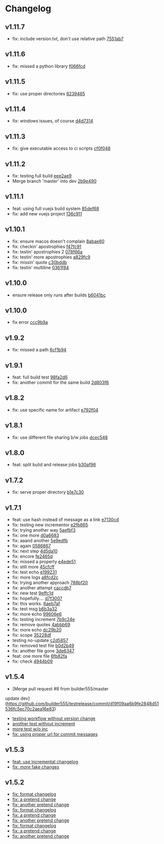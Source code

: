 # Changelog

## v1.11.7

* fix: include version.txt, don't use relative path [7551ab7](https://github.com/builder555/testrelease/commit/7551ab71d5758ea2221f72930044f9a45fa06dd7)

## v1.11.6

* fix: missed a python library [f066fcd](https://github.com/builder555/testrelease/commit/f066fcda982ab8adce85acd91f8c2e9a80daeece)

## v1.11.5

* fix: use proper directories [8239485](https://github.com/builder555/testrelease/commit/823948546902c9e0782d605e6518ec64edb5de8b)

## v1.11.4

* fix: windows issues, of course [d4d7314](https://github.com/builder555/testrelease/commit/d4d73142e150e0a5b6a114ecb1c42e5e92828427)

## v1.11.3

* fix: give executable access to ci scripts [cf0f048](https://github.com/builder555/testrelease/commit/cf0f0483af096ebd353424fd5a06c1741e0082ff)

## v1.11.2

* fix: testing full build [eee2ae9](https://github.com/builder555/testrelease/commit/eee2ae91ff40da88ce9e071754ced6b8321dd87f)
* Merge branch 'master' into dev [2b9e490](https://github.com/builder555/testrelease/commit/2b9e490a8d298f4b4823f43520f1c48b4c0562d5)

## v1.11.1

* feat: using full vuejs build system [85def68](https://github.com/builder555/testrelease/commit/85def684b31b3df57a9fb5111c4c42ed60ae9588)
* fix: add new vuejs project [136c911](https://github.com/builder555/testrelease/commit/136c91199da030c086af4e4737c292284aae997a)

## v1.10.1

* fix: ensure macos doesn't complain [8abae60](https://github.com/builder555/testrelease/commit/8abae604c83114cde7aa20de7cd80ae04db875ca)
* fix: checkin' apostrophies [f47fc91](https://github.com/builder555/testrelease/commit/f47fc915a148f580d24128e07bbb17bd7f0cea99)
* fix: testin' apostrophies 2 [078f66a](https://github.com/builder555/testrelease/commit/078f66af1f1f010cdfe366465ccbb291a3e1c1af)
* fix: testin' more apostrophies [a829fc9](https://github.com/builder555/testrelease/commit/a829fc9c80c4e4a509d56512c0bf2b0d90346151)
* fix: missin' quote [c30bddb](https://github.com/builder555/testrelease/commit/c30bddbe4b27802b907ec67c9fa09a1fe8d4f7e2)
* fix: testin' multiline [0361f84](https://github.com/builder555/testrelease/commit/0361f84bb1bfaa0cb3d792e8c713f24cbf74f193)

## v1.10.0

* ensure release only runs after builds [b6041bc](https://github.com/builder555/testrelease/commit/b6041bce93d0346e4c8fa894fc1045d615f09cca)

## v1.10.0

* fix error [ccc9b9a](https://github.com/builder555/testrelease/commit/ccc9b9a5cedf84a80237bd0533dafb1edaae55f9)

## v1.9.2

* fix: missed a path [6cf1b94](https://github.com/builder555/testrelease/commit/6cf1b945b3203b957277f333ca26509cb0693438)

## v1.9.1

* feat: full build test [98fa2d6](https://github.com/builder555/testrelease/commit/98fa2d6cbf35f7bf5e4b529b095a2817ecf9b105)
* fix: another commit for the same build [2d803f6](https://github.com/builder555/testrelease/commit/2d803f631344b3059c81de2b3572b211a8dfd987)

## v1.8.2

* fix: use specific name for artifact [e792f04](https://github.com/builder555/testrelease/commit/e792f04d74c7245811823bcac0804c4fbfb699e2)

## v1.8.1

* fix: use different file sharing b/w jobs [dcec548](https://github.com/builder555/testrelease/commit/dcec548069e11d7c4bd5dfea7cd512ac3c91e823)

## v1.8.0

* feat: split bulid and release jobs [b30af96](https://github.com/builder555/testrelease/commit/b30af96be1bef42beb77f4313b71b1e7fdeb1466)

## v1.7.2

* fix: serve proper directory [b1e7c30](https://github.com/builder555/testrelease/commit/b1e7c30cfe762b9cf2d466cd3a5634737e53d62a)

## v1.7.1

* feat: use hash instead of message as a link [e7130cd](https://github.com/builder555/testrelease/commit/e7130cd11cd533510804a227f808ac0d1d0c959b)
* fix: testing new incrementor [e2fb665](https://github.com/builder555/testrelease/commit/e2fb6652c4705dcb74670eb30d727ac72bf0bbdc)
* fix: trying another way [5aefbf3](https://github.com/builder555/testrelease/commit/5aefbf33734768d7f2e972c111846719bfc75ea0)
* fix: one more [d0a6683](https://github.com/builder555/testrelease/commit/d0a6683d3df540e43770b7f88de24ea1a191dca8)
* fix: aaand another [5e9edfb](https://github.com/builder555/testrelease/commit/5e9edfb4ae8b7ddc91f411e2b82317b2df8a7c0d)
* fix: again [0586867](https://github.com/builder555/testrelease/commit/0586867689053dbf467489316101d53164f32a95)
* fix: next step [4d5da10](https://github.com/builder555/testrelease/commit/4d5da10380f720516f692c939152825ebf753c72)
* fix: encore [fe2465d](https://github.com/builder555/testrelease/commit/fe2465d2e3335f7169b3f0ebe736bf6576de6a23)
* fix: missed a property [e4ede51](https://github.com/builder555/testrelease/commit/e4ede5181ff51fdeba2980811181218a9d90711e)
* fix: still more [45cfcff](https://github.com/builder555/testrelease/commit/45cfcffaa3003e9f499a0cc14e98de7315b022f9)
* fix: test echo [e199231](https://github.com/builder555/testrelease/commit/e199231b15804bbf55462e46c78cc59ebbc6945f)
* fix: more logs [a8fcd2c](https://github.com/builder555/testrelease/commit/a8fcd2ca743c16e3fd97a0ecd37fa77f00fc0586)
* fix: trying another approach [788bf20](https://github.com/builder555/testrelease/commit/788bf204868be3703b233588e94cbde0c2e1e454)
* fix: another attempt [caccdb7](https://github.com/builder555/testrelease/commit/caccdb7135aa4b51cd130076f48bb48d7f9c8ba6)
* fix: new test [9effc1d](https://github.com/builder555/testrelease/commit/9effc1d043b6d784279eddc47195da99e2d0059a)
* fix: hopefully.... [d7f3007](https://github.com/builder555/testrelease/commit/d7f300727e8dd50c6f82bc9c73e7bcbcd7da62e2)
* fix: this works. [6aeb7af](https://github.com/builder555/testrelease/commit/6aeb7af9cba220a7b94cd23f4f3a83fed0472ab7)
* fix: test msg [b6b3a32](https://github.com/builder555/testrelease/commit/b6b3a32a32786c250fe5ea89538ba01e3e486693)
* fix: more echo [99606e6](https://github.com/builder555/testrelease/commit/99606e6b806f4a4890c45c5950a3f88f033d69ef)
* fix: testing increment [7b9c24e](https://github.com/builder555/testrelease/commit/7b9c24e72738490867bde59958c068423e666fd7)
* fix: remove quotes [4abbb69](https://github.com/builder555/testrelease/commit/4abbb69de9a65324fc7adb20a800e5f858b5d8e7)
* fix: more echo [dc29b20](https://github.com/builder555/testrelease/commit/dc29b20f3b6f61cc748067c40fc24c08fcb2396b)
* fix: scope [35228df](https://github.com/builder555/testrelease/commit/35228df6ce9ffa1cbf5ce804a85a8f7f0cd9ce47)
* testing no-update [c2d5857](https://github.com/builder555/testrelease/commit/c2d58576ee9bc77a3bfc10869bf99a2f695c75b9)
* fix: removed test file [b0d2b49](https://github.com/builder555/testrelease/commit/b0d2b49058896e21e7730b432161d3e0c2f33dcc)
* fix: another file gone [3de6347](https://github.com/builder555/testrelease/commit/3de63471563fc48c1d9d4d98c5b9921f8fb78f76)
* feat: one more file [6fb82fa](https://github.com/builder555/testrelease/commit/6fb82fa90d0fe724467b04f1922e7a45af434414)
* fix: check [4944b09](https://github.com/builder555/testrelease/commit/4944b092680fe567e5ba0bcdd31cc879f208a46a)

## v1.5.4

* [Merge pull request #8 from builder555/master

update dev](https://github.com/builder555/testrelease/commit/d19f09aa6b9fe2848d51536fc5ec70c2aea16e83)
* [testing workflow without version change](https://github.com/builder555/testrelease/commit/3cdd286aa74b79e68bffd61f66cdeea835d53c4e)
* [another test without increment](https://github.com/builder555/testrelease/commit/a1c10a571bb20e8372d9dad543c7111b30e8b8fa)
* [more test w/o inc](https://github.com/builder555/testrelease/commit/6ce0f8d638b82399ef75bcd883d5a67ffe8edc12)
* [fix: using proper url for commit messages](https://github.com/builder555/testrelease/commit/65e05a7027c9fd75b77b6265e0578d475b60ffad)

## v1.5.3

* [feat: use incremental changelog](https://api.github.com/repos/builder555/testrelease/git/commits/698e4e1dcd3268401cc1bebaabc5ae05d96de3e3)
* [fix: more fake changes](https://api.github.com/repos/builder555/testrelease/git/commits/fb7879dccd5116e0dd3e8d49e6dfaa65054d2464)

## v1.5.2

* [fix: format changelog](https://api.github.com/repos/builder555/testrelease/git/commits/9de4a612f7dfa80dbbdac7ed815720104ec0df56)
* [fix: a pretend change](https://api.github.com/repos/builder555/testrelease/git/commits/9de4a612f7dfa80dbbdac7ed815720104ec0df56)
* [fix: another pretend change](https://api.github.com/repos/builder555/testrelease/git/commits/9de4a612f7dfa80dbbdac7ed815720104ec0df56)
* [fix: format changelog](https://api.github.com/repos/builder555/testrelease/git/commits/691c795e70771ef77b566427f322f4b9fc309797)
* [fix: a pretend change](https://api.github.com/repos/builder555/testrelease/git/commits/691c795e70771ef77b566427f322f4b9fc309797)
* [fix: another pretend change](https://api.github.com/repos/builder555/testrelease/git/commits/691c795e70771ef77b566427f322f4b9fc309797)
* [fix: format changelog](https://api.github.com/repos/builder555/testrelease/git/commits/7f3f69ea4909bd65ee0fb0dd7177d45d4082d5fb)
* [fix: a pretend change](https://api.github.com/repos/builder555/testrelease/git/commits/7f3f69ea4909bd65ee0fb0dd7177d45d4082d5fb)
* [fix: another pretend change](https://api.github.com/repos/builder555/testrelease/git/commits/7f3f69ea4909bd65ee0fb0dd7177d45d4082d5fb)
